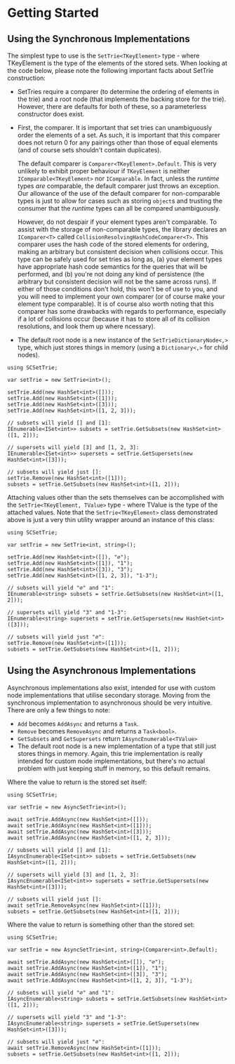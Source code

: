 ﻿# Getting Started

## Using the Synchronous Implementations

The simplest type to use is the `SetTrie<TKeyElement>` type - where
TKeyElement is the type of the elements of the stored sets.
When looking at the code below, please note the following important
facts about SetTrie construction:

* SetTries require a comparer (to determine the ordering of elements in the trie)
  and a root node (that implements the backing store for the trie). However, there
  are defaults for both of these, so a parameterless constructor does exist.
* First, the comparer. It is important that set tries can unambiguously order the
  elements of a set. As such, it is important that this comparer does not return 0
  for any pairings other than those of equal elements (and of course sets shouldn't
  contain duplicates).

  The default comparer is `Comparer<TKeyElement>.Default`. This is very unlikely to
  exhibit proper behaviour if `TKeyElement` is neither `IComparable<TKeyElement>` nor
  `IComparable`. In fact, unless the *runtime* types *are* comparable, the default comparer
  just throws an exception. Our allowance of the use of the default comparer for non-comparable
  types is just to allow for cases such as storing `object`s and trusting the consumer
  that the *runtime* types can all be compared unambiguously.
  
  However, do not despair if your element types aren't comparable. To assist with the
  storage of non-comparable types, the library declares an `IComparer<T>` called
  `CollisionResolvingHashCodeComparer<T>`. This comparer uses the hash code of the 
  stored elements for ordering, making an arbitrary but consistent decision when collisions
  occur. This type can be safely used for set tries as long as, (a) your element types
  have appropriate hash code semantics for the queries that will be performed, and (b) 
  you're not doing any kind of persistence (the arbitrary but consistent decision will not
  be the same across runs). If either of those conditions don't hold, this won't be of use
  to you, and you will need to implement your own comparer (or of course make your element
  type comparable). It is of course also worth noting that this comparer has some drawbacks
  with regards to performance, especially if a lot of collisions occur (because it has to
  store all of its collision resolutions, and look them up where ncessary).
* The default root node is a new instance of the `SetTrieDictionaryNode<,>` type,
  which just stores things in memory (using a `Dictionary<,>` for child nodes).

```
using SCSetTrie;

var setTrie = new SetTrie<int>();

setTrie.Add(new HashSet<int>([]));
setTrie.Add(new HashSet<int>([1]));
setTrie.Add(new HashSet<int>([3]));
setTrie.Add(new HashSet<int>([1, 2, 3]));

// subsets will yield [] and [1]:
IEnumerable<ISet<int>> subsets = setTrie.GetSubsets(new HashSet<int>([1, 2]));

// supersets will yield [3] and [1, 2, 3]:
IEnumerable<ISet<int>> supersets = setTrie.GetSupersets(new HashSet<int>([3]));

// subsets will yield just []:
setTrie.Remove(new HashSet<int>([1]));
subsets = setTrie.GetSubsets(new HashSet<int>([1, 2]));
```

Attaching values other than the sets themselves can be accomplished with the
`SetTrie<TKeyElement, TValue>` type - where TValue is the type of the attached
values. Note that the `SetTrie<TKeyElement>` class demonstrated above is just a
very thin utility wrapper around an instance of this class:

```
using SCSetTrie;

var setTrie = new SetTrie<int, string>();

setTrie.Add(new HashSet<int>([]), "∅");
setTrie.Add(new HashSet<int>([1]), "1");
setTrie.Add(new HashSet<int>([3]), "3");
setTrie.Add(new HashSet<int>([1, 2, 3]), "1-3");

// subsets will yield "∅" and "1":
IEnumerable<string> subsets = setTrie.GetSubsets(new HashSet<int>([1, 2]));

// supersets will yield "3" and "1-3":
IEnumerable<string> supersets = setTrie.GetSupersets(new HashSet<int>([3]));

// subsets will yield just "∅":
setTrie.Remove(new HashSet<int>([1]));
subsets = setTrie.GetSubsets(new HashSet<int>([1, 2]));
```

## Using the Asynchronous Implementations

Asynchronous implementations also exist, intended for use with custom node
implementations that utilise secondary storage. Moving from the synchronous 
implementation to asynchronous should be very intuitive.
There are only a few things to note:

* `Add` becomes `AddAsync` and returns a `Task`.
* `Remove` becomes `RemoveAsync` and returns a `Task<bool>`.
* `GetSubsets` and `GetSupersets` return `IAsyncEnumerable<TValue>`
* The default root node is a new implementation of a type that still just stores 
  things in memory. Again, this trie implementation is really intended for
  custom node implementations, but there's no actual problem with just keeping
  stuff in memory, so this default remains.

Where the value to return is the stored set itself:

```
using SCSetTrie;

var setTrie = new AsyncSetTrie<int>();

await setTrie.AddAsync(new HashSet<int>([]));
await setTrie.AddAsync(new HashSet<int>([1]));
await setTrie.AddAsync(new HashSet<int>([3]));
await setTrie.AddAsync(new HashSet<int>([1, 2, 3]));

// subsets will yield [] and [1]:
IAsyncEnumerable<ISet<int>> subsets = setTrie.GetSubsets(new HashSet<int>([1, 2]));

// supersets will yield [3] and [1, 2, 3]:
IAsyncEnumerable<ISet<int>> supersets = setTrie.GetSupersets(new HashSet<int>([3]));

// subsets will yield just []:
await setTrie.RemoveAsync(new HashSet<int>([1]));
subsets = setTrie.GetSubsets(new HashSet<int>([1, 2]));
```

Where the value to return is something other than the stored set:

```
using SCSetTrie;

var setTrie = new AsyncSetTrie<int, string>(Comparer<int>.Default);

await setTrie.AddAsync(new HashSet<int>([]), "∅");
await setTrie.AddAsync(new HashSet<int>([1]), "1");
await setTrie.AddAsync(new HashSet<int>([3]), "3");
await setTrie.AddAsync(new HashSet<int>([1, 2, 3]), "1-3");

// subsets will yield "∅" and "1":
IAsyncEnumerable<string> subsets = setTrie.GetSubsets(new HashSet<int>([1, 2]));

// supersets will yield "3" and "1-3":
IAsyncEnumerable<string> supersets = setTrie.GetSupersets(new HashSet<int>([3]));

// subsets will yield just "∅":
await setTrie.RemoveAsync(new HashSet<int>([1]));
subsets = setTrie.GetSubsets(new HashSet<int>([1, 2]));
```
